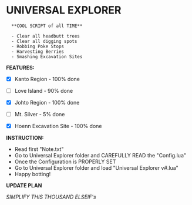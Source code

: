 
# UNIVERSAL EXPLORER



      **COOL SCRIPT of all TIME**

      - Clear all headbutt trees
      - Clear all digging spots
      - Robbing Poke Stops
      - Harvesting Berries
      - Smashing Excavation Sites

**FEATURES:**

- [x] Kanto Region - 100% done
- [ ] Love Island - 90% done
- [x] Johto Region - 100% done
- [ ] Mt. Silver - 5% done
- [x] Hoenn Excavation Site - 100% done


**INSTRUCTION:**

+ Read first "Note.txt"
+ Go to Universal Explorer folder and CAREFULLY READ the "Config.lua"
+ Once the Configuration is PROPERLY SET
+ Go to Universal Explorer folder and load "Universal Explorer v#.lua"
+ Happy botting!




**UPDATE PLAN**

*SIMPLIFY THIS THOUSAND ELSEIF's*

